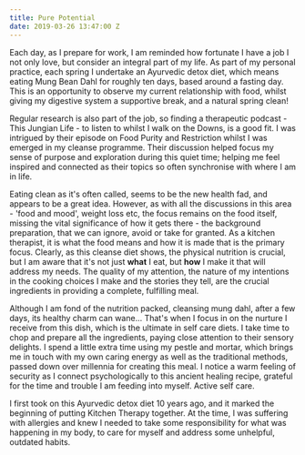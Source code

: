 ```yaml
---
title: Pure Potential
date: 2019-03-26 13:47:00 Z
---
```


Each day, as I prepare for work, I am reminded how fortunate I have a job I not only love, but consider an integral part of my life.  As part of my personal practice, each spring I undertake an Ayurvedic detox diet, which means eating Mung Bean Dahl for roughly ten days, based around a fasting day.  This is an opportunity to observe my current relationship with food, whilst giving my digestive system a supportive break, and a natural spring clean!

Regular research is also part of the job, so finding a therapeutic podcast - This Jungian Life - to listen to whilst I walk on the Downs, is a good fit. I was intrigued by their episode on Food Purity and Restriction whilst I was emerged in my cleanse programme. Their discussion helped focus my sense of purpose and exploration during this quiet time; helping me feel inspired and connected as their topics so often synchronise with where I am in life.  

Eating clean as it's often called, seems to be the new health fad, and appears to be a great idea.  However, as with all the discussions in this area - 'food and mood', weight loss etc, the focus remains on the food itself, missing the vital significance of how it gets there - the background preparation, that we can ignore, avoid or take for granted.  As a kitchen therapist, it is what the food means and how it is made that is the primary focus.  Clearly, as this cleanse diet shows, the physical nutrition is crucial, but I am aware that it's not just **what** I eat, but **how** I make it that will address my needs.  The quality of my attention, the nature of my intentions in the cooking choices I make and the stories they tell, are the crucial ingredients in providing a complete, fulfilling meal.

Although I am fond of the nutrition packed, cleansing mung dahl, after a few days, its healthy charm can wane... That's when I focus in on the nurture I receive from this dish, which is the ultimate in self care diets.  I take time to chop and prepare all the ingredients, paying close attention to their sensory delights. I spend a little extra time using my pestle and mortar, which brings me in touch with my own caring energy as well as the traditional methods, passed down over millennia for creating this meal.  I notice a warm feeling of security as I connect psychologically to this ancient healing recipe, grateful for the time and trouble I am feeding into myself. Active self care.

I first took on this Ayurvedic detox diet 10 years ago, and it marked the beginning of putting Kitchen Therapy together.  At the time, I was suffering with allergies and knew I needed to take some responsibility for what was happening in my body, to care for myself and address some unhelpful, outdated habits.